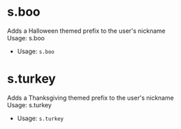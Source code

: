 # s.boo
Adds a Halloween themed prefix to the user's nickname<br/>
Usage: s.boo<br/>
 - Usage: `s.boo`
# s.turkey
Adds a Thanksgiving themed prefix to the user's nickname<br/>
Usage: s.turkey<br/>
 - Usage: `s.turkey`
